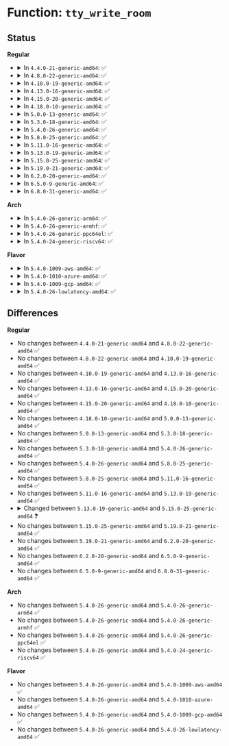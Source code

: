 # Function: <code>tty_write_room</code>

## Status
<b>Regular</b>
<ul>
<li>
<details>
<summary>In <code>4.4.0-21-generic-amd64</code>: ✅</summary>

```c
int tty_write_room(struct tty_struct * tty)
```

```json
{
  "name": "tty_write_room",
  "collision_type": "Unique Global",
  "inline_type": "No",
  "funcs": [
    {
      "addr": 18446744071583990048,
      "name": "tty_write_room",
      "external": true,
      "loc": "drivers/tty/tty_ioctl.c:75",
      "file": "drivers/tty/tty_ioctl.c",
      "inline": "seen, unknown",
      "caller_inline": [],
      "caller_func": [
        "drivers/tty/n_tty.c:__process_echoes",
        "drivers/tty/n_tty.c:n_tty_poll",
        "drivers/tty/n_tty.c:n_tty_write",
        "drivers/tty/n_tty.c:n_tty_write"
      ]
    }
  ],
  "symbols": [
    {
      "addr": 18446744071583990048,
      "name": "tty_write_room",
      "section": ".text",
      "bind": "STB_GLOBAL",
      "size": 32
    }
  ]
}
```
</details>
</li>
<li>
<details>
<summary>In <code>4.8.0-22-generic-amd64</code>: ✅</summary>

```c
int tty_write_room(struct tty_struct * tty)
```

```json
{
  "name": "tty_write_room",
  "collision_type": "Unique Global",
  "inline_type": "No",
  "funcs": [
    {
      "addr": 18446744071584322176,
      "name": "tty_write_room",
      "external": true,
      "loc": "drivers/tty/tty_ioctl.c:75",
      "file": "drivers/tty/tty_ioctl.c",
      "inline": "seen, unknown",
      "caller_inline": [],
      "caller_func": [
        "drivers/tty/n_tty.c:n_tty_poll",
        "drivers/tty/n_tty.c:n_tty_write",
        "drivers/tty/n_tty.c:n_tty_write",
        "drivers/tty/n_tty.c:__process_echoes"
      ]
    }
  ],
  "symbols": [
    {
      "addr": 18446744071584322176,
      "name": "tty_write_room",
      "section": ".text",
      "bind": "STB_GLOBAL",
      "size": 32
    }
  ]
}
```
</details>
</li>
<li>
<details>
<summary>In <code>4.10.0-19-generic-amd64</code>: ✅</summary>

```c
int tty_write_room(struct tty_struct * tty)
```

```json
{
  "name": "tty_write_room",
  "collision_type": "Unique Global",
  "inline_type": "No",
  "funcs": [
    {
      "addr": 18446744071584504208,
      "name": "tty_write_room",
      "external": true,
      "loc": "drivers/tty/tty_ioctl.c:75",
      "file": "drivers/tty/tty_ioctl.c",
      "inline": "seen, unknown",
      "caller_inline": [],
      "caller_func": [
        "drivers/tty/n_tty.c:n_tty_poll",
        "drivers/tty/n_tty.c:n_tty_write",
        "drivers/tty/n_tty.c:n_tty_write",
        "drivers/tty/n_tty.c:__process_echoes"
      ]
    }
  ],
  "symbols": [
    {
      "addr": 18446744071584504208,
      "name": "tty_write_room",
      "section": ".text",
      "bind": "STB_GLOBAL",
      "size": 32
    }
  ]
}
```
</details>
</li>
<li>
<details>
<summary>In <code>4.13.0-16-generic-amd64</code>: ✅</summary>

```c
int tty_write_room(struct tty_struct * tty)
```

```json
{
  "name": "tty_write_room",
  "collision_type": "Unique Global",
  "inline_type": "No",
  "funcs": [
    {
      "addr": 18446744071584584080,
      "name": "tty_write_room",
      "external": true,
      "loc": "drivers/tty/tty_ioctl.c:75",
      "file": "drivers/tty/tty_ioctl.c",
      "inline": "seen, unknown",
      "caller_inline": [],
      "caller_func": [
        "drivers/tty/n_tty.c:n_tty_poll",
        "drivers/tty/n_tty.c:n_tty_write",
        "drivers/tty/n_tty.c:n_tty_write",
        "drivers/tty/n_tty.c:__process_echoes"
      ]
    }
  ],
  "symbols": [
    {
      "addr": 18446744071584584080,
      "name": "tty_write_room",
      "section": ".text",
      "bind": "STB_GLOBAL",
      "size": 32
    }
  ]
}
```
</details>
</li>
<li>
<details>
<summary>In <code>4.15.0-20-generic-amd64</code>: ✅</summary>

```c
int tty_write_room(struct tty_struct * tty)
```

```json
{
  "name": "tty_write_room",
  "collision_type": "Unique Global",
  "inline_type": "No",
  "funcs": [
    {
      "addr": 18446744071584996128,
      "name": "tty_write_room",
      "external": true,
      "loc": "drivers/tty/tty_ioctl.c:76",
      "file": "drivers/tty/tty_ioctl.c",
      "inline": "seen, unknown",
      "caller_inline": [],
      "caller_func": [
        "drivers/tty/n_tty.c:n_tty_poll",
        "drivers/tty/n_tty.c:n_tty_write",
        "drivers/tty/n_tty.c:n_tty_write",
        "drivers/tty/n_tty.c:__process_echoes",
        "drivers/tty/serdev/serdev-ttyport.c:ttyport_write_room"
      ]
    }
  ],
  "symbols": [
    {
      "addr": 18446744071584996128,
      "name": "tty_write_room",
      "section": ".text",
      "bind": "STB_GLOBAL",
      "size": 35
    }
  ]
}
```
</details>
</li>
<li>
<details>
<summary>In <code>4.18.0-10-generic-amd64</code>: ✅</summary>

```c
int tty_write_room(struct tty_struct * tty)
```

```json
{
  "name": "tty_write_room",
  "collision_type": "Unique Global",
  "inline_type": "No",
  "funcs": [
    {
      "addr": 18446744071585230304,
      "name": "tty_write_room",
      "external": true,
      "loc": "drivers/tty/tty_ioctl.c:76",
      "file": "drivers/tty/tty_ioctl.c",
      "inline": "seen, unknown",
      "caller_inline": [],
      "caller_func": [
        "drivers/tty/n_tty.c:n_tty_poll",
        "drivers/tty/n_tty.c:n_tty_write",
        "drivers/tty/n_tty.c:n_tty_write",
        "drivers/tty/n_tty.c:__process_echoes",
        "drivers/tty/serdev/serdev-ttyport.c:ttyport_write_room",
        "drivers/tty/serdev/serdev-ttyport.c:ttyport_write_room"
      ]
    }
  ],
  "symbols": [
    {
      "addr": 18446744071585230304,
      "name": "tty_write_room",
      "section": ".text",
      "bind": "STB_GLOBAL",
      "size": 35
    }
  ]
}
```
</details>
</li>
<li>
<details>
<summary>In <code>5.0.0-13-generic-amd64</code>: ✅</summary>

```c
int tty_write_room(struct tty_struct * tty)
```

```json
{
  "name": "tty_write_room",
  "collision_type": "Unique Global",
  "inline_type": "No",
  "funcs": [
    {
      "addr": 18446744071585349600,
      "name": "tty_write_room",
      "external": true,
      "loc": "drivers/tty/tty_ioctl.c:76",
      "file": "drivers/tty/tty_ioctl.c",
      "inline": "seen, unknown",
      "caller_inline": [],
      "caller_func": [
        "drivers/tty/n_tty.c:n_tty_poll",
        "drivers/tty/n_tty.c:n_tty_write",
        "drivers/tty/n_tty.c:n_tty_write",
        "drivers/tty/n_tty.c:__process_echoes",
        "drivers/tty/serdev/serdev-ttyport.c:ttyport_write_room"
      ]
    }
  ],
  "symbols": [
    {
      "addr": 18446744071585349600,
      "name": "tty_write_room",
      "section": ".text",
      "bind": "STB_GLOBAL",
      "size": 35
    }
  ]
}
```
</details>
</li>
<li>
<details>
<summary>In <code>5.3.0-18-generic-amd64</code>: ✅</summary>

```c
int tty_write_room(struct tty_struct * tty)
```

```json
{
  "name": "tty_write_room",
  "collision_type": "Unique Global",
  "inline_type": "No",
  "funcs": [
    {
      "addr": 18446744071585562768,
      "name": "tty_write_room",
      "external": true,
      "loc": "drivers/tty/tty_ioctl.c:76",
      "file": "drivers/tty/tty_ioctl.c",
      "inline": "seen, unknown",
      "caller_inline": [],
      "caller_func": [
        "drivers/tty/n_tty.c:n_tty_poll",
        "drivers/tty/n_tty.c:n_tty_write",
        "drivers/tty/n_tty.c:n_tty_write",
        "drivers/tty/n_tty.c:__process_echoes",
        "drivers/tty/serdev/serdev-ttyport.c:ttyport_write_room"
      ]
    }
  ],
  "symbols": [
    {
      "addr": 18446744071585562768,
      "name": "tty_write_room",
      "section": ".text",
      "bind": "STB_GLOBAL",
      "size": 35
    }
  ]
}
```
</details>
</li>
<li>
<details>
<summary>In <code>5.4.0-26-generic-amd64</code>: ✅</summary>

```c
int tty_write_room(struct tty_struct * tty)
```

```json
{
  "name": "tty_write_room",
  "collision_type": "Unique Global",
  "inline_type": "No",
  "funcs": [
    {
      "addr": 18446744071585703904,
      "name": "tty_write_room",
      "external": true,
      "loc": "drivers/tty/tty_ioctl.c:76",
      "file": "drivers/tty/tty_ioctl.c",
      "inline": "seen, unknown",
      "caller_inline": [],
      "caller_func": [
        "drivers/tty/n_tty.c:n_tty_poll",
        "drivers/tty/n_tty.c:n_tty_write",
        "drivers/tty/n_tty.c:n_tty_write",
        "drivers/tty/n_tty.c:__process_echoes",
        "drivers/tty/serdev/serdev-ttyport.c:ttyport_write_room"
      ]
    }
  ],
  "symbols": [
    {
      "addr": 18446744071585703904,
      "name": "tty_write_room",
      "section": ".text",
      "bind": "STB_GLOBAL",
      "size": 35
    }
  ]
}
```
</details>
</li>
<li>
<details>
<summary>In <code>5.8.0-25-generic-amd64</code>: ✅</summary>

```c
int tty_write_room(struct tty_struct * tty)
```

```json
{
  "name": "tty_write_room",
  "collision_type": "Unique Global",
  "inline_type": "No",
  "funcs": [
    {
      "addr": 18446744071586432720,
      "name": "tty_write_room",
      "external": true,
      "loc": "drivers/tty/tty_ioctl.c:76",
      "file": "drivers/tty/tty_ioctl.c",
      "inline": "seen, unknown",
      "caller_inline": [],
      "caller_func": [
        "drivers/tty/n_tty.c:n_tty_poll",
        "drivers/tty/n_tty.c:n_tty_write",
        "drivers/tty/n_tty.c:__process_echoes",
        "drivers/tty/n_tty.c:process_output_block",
        "drivers/tty/serdev/serdev-ttyport.c:ttyport_write_room"
      ]
    }
  ],
  "symbols": [
    {
      "addr": 18446744071586432720,
      "name": "tty_write_room",
      "section": ".text",
      "bind": "STB_GLOBAL",
      "size": 35
    }
  ]
}
```
</details>
</li>
<li>
<details>
<summary>In <code>5.11.0-16-generic-amd64</code>: ✅</summary>

```c
int tty_write_room(struct tty_struct * tty)
```

```json
{
  "name": "tty_write_room",
  "collision_type": "Unique Global",
  "inline_type": "No",
  "funcs": [
    {
      "addr": 18446744071586547776,
      "name": "tty_write_room",
      "external": true,
      "loc": "drivers/tty/tty_ioctl.c:76",
      "file": "drivers/tty/tty_ioctl.c",
      "inline": "seen, unknown",
      "caller_inline": [],
      "caller_func": [
        "drivers/tty/n_tty.c:n_tty_poll",
        "drivers/tty/n_tty.c:n_tty_write",
        "drivers/tty/n_tty.c:__process_echoes",
        "drivers/tty/n_tty.c:process_output_block",
        "drivers/tty/serdev/serdev-ttyport.c:ttyport_write_room"
      ]
    }
  ],
  "symbols": [
    {
      "addr": 18446744071586547776,
      "name": "tty_write_room",
      "section": ".text",
      "bind": "STB_GLOBAL",
      "size": 35
    }
  ]
}
```
</details>
</li>
<li>
<details>
<summary>In <code>5.13.0-19-generic-amd64</code>: ✅</summary>

```c
int tty_write_room(struct tty_struct * tty)
```

```json
{
  "name": "tty_write_room",
  "collision_type": "Unique Global",
  "inline_type": "No",
  "funcs": [
    {
      "addr": 18446744071586432928,
      "name": "tty_write_room",
      "external": true,
      "loc": "drivers/tty/tty_ioctl.c:76",
      "file": "drivers/tty/tty_ioctl.c",
      "inline": "seen, unknown",
      "caller_inline": [],
      "caller_func": [
        "drivers/tty/n_tty.c:n_tty_poll",
        "drivers/tty/n_tty.c:n_tty_write",
        "drivers/tty/n_tty.c:__process_echoes",
        "drivers/tty/n_tty.c:process_output_block",
        "drivers/tty/serdev/serdev-ttyport.c:ttyport_write_room"
      ]
    }
  ],
  "symbols": [
    {
      "addr": 18446744071586432928,
      "name": "tty_write_room",
      "section": ".text",
      "bind": "STB_GLOBAL",
      "size": 35
    }
  ]
}
```
</details>
</li>
<li>
<details>
<summary>In <code>5.15.0-25-generic-amd64</code>: ✅</summary>

```c
unsigned int tty_write_room(struct tty_struct * tty)
```

```json
{
  "name": "tty_write_room",
  "collision_type": "Unique Global",
  "inline_type": "No",
  "funcs": [
    {
      "addr": 18446744071586958704,
      "name": "tty_write_room",
      "external": true,
      "loc": "drivers/tty/tty_ioctl.c:76",
      "file": "drivers/tty/tty_ioctl.c",
      "inline": "seen, unknown",
      "caller_inline": [],
      "caller_func": [
        "drivers/tty/n_tty.c:n_tty_poll",
        "drivers/tty/n_tty.c:n_tty_write",
        "drivers/tty/n_tty.c:__process_echoes",
        "drivers/tty/n_tty.c:process_output_block",
        "drivers/tty/serdev/serdev-ttyport.c:ttyport_write_room"
      ]
    }
  ],
  "symbols": [
    {
      "addr": 18446744071586958704,
      "name": "tty_write_room",
      "section": ".text",
      "bind": "STB_GLOBAL",
      "size": 35
    }
  ]
}
```
</details>
</li>
<li>
<details>
<summary>In <code>5.19.0-21-generic-amd64</code>: ✅</summary>

```c
unsigned int tty_write_room(struct tty_struct * tty)
```

```json
{
  "name": "tty_write_room",
  "collision_type": "Unique Global",
  "inline_type": "No",
  "funcs": [
    {
      "addr": 18446744071588253600,
      "name": "tty_write_room",
      "external": true,
      "loc": "drivers/tty/tty_ioctl.c:76",
      "file": "drivers/tty/tty_ioctl.c",
      "inline": "seen, unknown",
      "caller_inline": [],
      "caller_func": [
        "drivers/tty/n_tty.c:n_tty_poll",
        "drivers/tty/n_tty.c:n_tty_write",
        "drivers/tty/n_tty.c:__process_echoes",
        "drivers/tty/n_tty.c:process_output_block",
        "drivers/tty/serdev/serdev-ttyport.c:ttyport_write_room"
      ]
    }
  ],
  "symbols": [
    {
      "addr": 18446744071588253600,
      "name": "tty_write_room",
      "section": ".text",
      "bind": "STB_GLOBAL",
      "size": 51
    }
  ]
}
```
</details>
</li>
<li>
<details>
<summary>In <code>6.2.0-20-generic-amd64</code>: ✅</summary>

```c
unsigned int tty_write_room(struct tty_struct * tty)
```

```json
{
  "name": "tty_write_room",
  "collision_type": "Unique Global",
  "inline_type": "No",
  "funcs": [
    {
      "addr": 18446744071589666256,
      "name": "tty_write_room",
      "external": true,
      "loc": "drivers/tty/tty_ioctl.c:77",
      "file": "drivers/tty/tty_ioctl.c",
      "inline": "seen, unknown",
      "caller_inline": [],
      "caller_func": [
        "drivers/tty/n_tty.c:n_tty_poll",
        "drivers/tty/n_tty.c:n_tty_write",
        "drivers/tty/n_tty.c:__process_echoes",
        "drivers/tty/n_tty.c:process_output_block",
        "drivers/tty/serdev/serdev-ttyport.c:ttyport_write_room"
      ]
    }
  ],
  "symbols": [
    {
      "addr": 18446744071589666256,
      "name": "tty_write_room",
      "section": ".text",
      "bind": "STB_GLOBAL",
      "size": 51
    }
  ]
}
```
</details>
</li>
<li>
<details>
<summary>In <code>6.5.0-9-generic-amd64</code>: ✅</summary>

```c
unsigned int tty_write_room(struct tty_struct * tty)
```

```json
{
  "name": "tty_write_room",
  "collision_type": "Unique Global",
  "inline_type": "No",
  "funcs": [
    {
      "addr": 18446744071589970144,
      "name": "tty_write_room",
      "external": true,
      "loc": "drivers/tty/tty_ioctl.c:78",
      "file": "drivers/tty/tty_ioctl.c",
      "inline": "seen, unknown",
      "caller_inline": [],
      "caller_func": [
        "drivers/tty/n_tty.c:n_tty_poll",
        "drivers/tty/n_tty.c:n_tty_write",
        "drivers/tty/n_tty.c:__process_echoes",
        "drivers/tty/n_tty.c:process_output_block",
        "drivers/tty/serdev/serdev-ttyport.c:ttyport_write_room"
      ]
    }
  ],
  "symbols": [
    {
      "addr": 18446744071589970144,
      "name": "tty_write_room",
      "section": ".text",
      "bind": "STB_GLOBAL",
      "size": 51
    }
  ]
}
```
</details>
</li>
<li>
<details>
<summary>In <code>6.8.0-31-generic-amd64</code>: ✅</summary>

```c
unsigned int tty_write_room(struct tty_struct * tty)
```

```json
{
  "name": "tty_write_room",
  "collision_type": "Unique Global",
  "inline_type": "No",
  "funcs": [
    {
      "addr": 18446744071590308784,
      "name": "tty_write_room",
      "external": true,
      "loc": "drivers/tty/tty_ioctl.c:66",
      "file": "drivers/tty/tty_ioctl.c",
      "inline": "seen, unknown",
      "caller_inline": [],
      "caller_func": [
        "drivers/tty/n_tty.c:n_tty_poll",
        "drivers/tty/n_tty.c:n_tty_write",
        "drivers/tty/n_tty.c:__process_echoes",
        "drivers/tty/n_tty.c:process_output_block",
        "drivers/tty/serdev/serdev-ttyport.c:ttyport_write_room"
      ]
    }
  ],
  "symbols": [
    {
      "addr": 18446744071590308784,
      "name": "tty_write_room",
      "section": ".text",
      "bind": "STB_GLOBAL",
      "size": 51
    }
  ]
}
```
</details>
</li>
</ul>
<b>Arch</b>
<ul>
<li>
<details>
<summary>In <code>5.4.0-26-generic-arm64</code>: ✅</summary>

```c
int tty_write_room(struct tty_struct * tty)
```

```json
{
  "name": "tty_write_room",
  "collision_type": "Unique Global",
  "inline_type": "No",
  "funcs": [
    {
      "addr": 18446603336498384280,
      "name": "tty_write_room",
      "external": true,
      "loc": "drivers/tty/tty_ioctl.c:76",
      "file": "drivers/tty/tty_ioctl.c",
      "inline": "seen, unknown",
      "caller_inline": [],
      "caller_func": [
        "drivers/tty/n_tty.c:n_tty_poll",
        "drivers/tty/n_tty.c:n_tty_write",
        "drivers/tty/n_tty.c:n_tty_write",
        "drivers/tty/n_tty.c:__process_echoes",
        "drivers/tty/serdev/serdev-ttyport.c:ttyport_write_room"
      ]
    }
  ],
  "symbols": [
    {
      "addr": 18446603336498384280,
      "name": "tty_write_room",
      "section": ".text",
      "bind": "STB_GLOBAL",
      "size": 60
    }
  ]
}
```
</details>
</li>
<li>
<details>
<summary>In <code>5.4.0-26-generic-armhf</code>: ✅</summary>

```c
int tty_write_room(struct tty_struct * tty)
```

```json
{
  "name": "tty_write_room",
  "collision_type": "Unique Global",
  "inline_type": "No",
  "funcs": [
    {
      "addr": 3231065972,
      "name": "tty_write_room",
      "external": true,
      "loc": "drivers/tty/tty_ioctl.c:76",
      "file": "drivers/tty/tty_ioctl.c",
      "inline": "seen, unknown",
      "caller_inline": [],
      "caller_func": [
        "drivers/tty/n_tty.c:n_tty_poll",
        "drivers/tty/n_tty.c:n_tty_write",
        "drivers/tty/n_tty.c:n_tty_write",
        "drivers/tty/n_tty.c:__process_echoes",
        "drivers/tty/serdev/serdev-ttyport.c:ttyport_write_room"
      ]
    }
  ],
  "symbols": [
    {
      "addr": 3231065972,
      "name": "tty_write_room",
      "section": ".text",
      "bind": "STB_GLOBAL",
      "size": 52
    }
  ]
}
```
</details>
</li>
<li>
<details>
<summary>In <code>5.4.0-26-generic-ppc64el</code>: ✅</summary>

```c
int tty_write_room(struct tty_struct * tty)
```

```json
{
  "name": "tty_write_room",
  "collision_type": "Unique Global",
  "inline_type": "No",
  "funcs": [
    {
      "addr": 13835058055291570240,
      "name": "tty_write_room",
      "external": true,
      "loc": "drivers/tty/tty_ioctl.c:76",
      "file": "drivers/tty/tty_ioctl.c",
      "inline": "seen, unknown",
      "caller_inline": [],
      "caller_func": [
        "drivers/tty/n_tty.c:n_tty_poll",
        "drivers/tty/n_tty.c:n_tty_write",
        "drivers/tty/n_tty.c:n_tty_write",
        "drivers/tty/n_tty.c:__process_echoes",
        "drivers/tty/serdev/serdev-ttyport.c:ttyport_write_room"
      ]
    }
  ],
  "symbols": [
    {
      "addr": 13835058055291570240,
      "name": "tty_write_room",
      "section": ".text",
      "bind": "STB_GLOBAL",
      "size": 88
    }
  ]
}
```
</details>
</li>
<li>
<details>
<summary>In <code>5.4.0-24-generic-riscv64</code>: ✅</summary>

```c
int tty_write_room(struct tty_struct * tty)
```

```json
{
  "name": "tty_write_room",
  "collision_type": "Unique Global",
  "inline_type": "No",
  "funcs": [
    {
      "addr": 18446743936276053898,
      "name": "tty_write_room",
      "external": true,
      "loc": "drivers/tty/tty_ioctl.c:76",
      "file": "drivers/tty/tty_ioctl.c",
      "inline": "seen, unknown",
      "caller_inline": [],
      "caller_func": [
        "drivers/tty/n_tty.c:n_tty_poll",
        "drivers/tty/n_tty.c:n_tty_write",
        "drivers/tty/n_tty.c:n_tty_write",
        "drivers/tty/n_tty.c:__process_echoes",
        "drivers/tty/serdev/serdev-ttyport.c:ttyport_write_room"
      ]
    }
  ],
  "symbols": [
    {
      "addr": 18446743936276053898,
      "name": "tty_write_room",
      "section": ".text",
      "bind": "STB_GLOBAL",
      "size": 58
    }
  ]
}
```
</details>
</li>
</ul>
<b>Flavor</b>
<ul>
<li>
<details>
<summary>In <code>5.4.0-1009-aws-amd64</code>: ✅</summary>

```c
int tty_write_room(struct tty_struct * tty)
```

```json
{
  "name": "tty_write_room",
  "collision_type": "Unique Global",
  "inline_type": "No",
  "funcs": [
    {
      "addr": 18446744071585464928,
      "name": "tty_write_room",
      "external": true,
      "loc": "drivers/tty/tty_ioctl.c:76",
      "file": "drivers/tty/tty_ioctl.c",
      "inline": "seen, unknown",
      "caller_inline": [],
      "caller_func": [
        "drivers/tty/n_tty.c:n_tty_poll",
        "drivers/tty/n_tty.c:n_tty_write",
        "drivers/tty/n_tty.c:n_tty_write",
        "drivers/tty/n_tty.c:__process_echoes",
        "drivers/tty/serdev/serdev-ttyport.c:ttyport_write_room"
      ]
    }
  ],
  "symbols": [
    {
      "addr": 18446744071585464928,
      "name": "tty_write_room",
      "section": ".text",
      "bind": "STB_GLOBAL",
      "size": 35
    }
  ]
}
```
</details>
</li>
<li>
<details>
<summary>In <code>5.4.0-1010-azure-amd64</code>: ✅</summary>

```c
int tty_write_room(struct tty_struct * tty)
```

```json
{
  "name": "tty_write_room",
  "collision_type": "Unique Global",
  "inline_type": "No",
  "funcs": [
    {
      "addr": 18446744071585334960,
      "name": "tty_write_room",
      "external": true,
      "loc": "drivers/tty/tty_ioctl.c:76",
      "file": "drivers/tty/tty_ioctl.c",
      "inline": "seen, unknown",
      "caller_inline": [],
      "caller_func": [
        "drivers/tty/n_tty.c:n_tty_poll",
        "drivers/tty/n_tty.c:n_tty_write",
        "drivers/tty/n_tty.c:n_tty_write",
        "drivers/tty/n_tty.c:__process_echoes"
      ]
    }
  ],
  "symbols": [
    {
      "addr": 18446744071585334960,
      "name": "tty_write_room",
      "section": ".text",
      "bind": "STB_GLOBAL",
      "size": 35
    }
  ]
}
```
</details>
</li>
<li>
<details>
<summary>In <code>5.4.0-1009-gcp-amd64</code>: ✅</summary>

```c
int tty_write_room(struct tty_struct * tty)
```

```json
{
  "name": "tty_write_room",
  "collision_type": "Unique Global",
  "inline_type": "No",
  "funcs": [
    {
      "addr": 18446744071585654304,
      "name": "tty_write_room",
      "external": true,
      "loc": "drivers/tty/tty_ioctl.c:76",
      "file": "drivers/tty/tty_ioctl.c",
      "inline": "seen, unknown",
      "caller_inline": [],
      "caller_func": [
        "drivers/tty/n_tty.c:n_tty_poll",
        "drivers/tty/n_tty.c:n_tty_write",
        "drivers/tty/n_tty.c:n_tty_write",
        "drivers/tty/n_tty.c:__process_echoes",
        "drivers/tty/serdev/serdev-ttyport.c:ttyport_write_room"
      ]
    }
  ],
  "symbols": [
    {
      "addr": 18446744071585654304,
      "name": "tty_write_room",
      "section": ".text",
      "bind": "STB_GLOBAL",
      "size": 35
    }
  ]
}
```
</details>
</li>
<li>
<details>
<summary>In <code>5.4.0-26-lowlatency-amd64</code>: ✅</summary>

```c
int tty_write_room(struct tty_struct * tty)
```

```json
{
  "name": "tty_write_room",
  "collision_type": "Unique Global",
  "inline_type": "No",
  "funcs": [
    {
      "addr": 18446744071585762432,
      "name": "tty_write_room",
      "external": true,
      "loc": "drivers/tty/tty_ioctl.c:76",
      "file": "drivers/tty/tty_ioctl.c",
      "inline": "seen, unknown",
      "caller_inline": [],
      "caller_func": [
        "drivers/tty/n_tty.c:n_tty_poll",
        "drivers/tty/n_tty.c:n_tty_write",
        "drivers/tty/n_tty.c:n_tty_write",
        "drivers/tty/n_tty.c:__process_echoes",
        "drivers/tty/serdev/serdev-ttyport.c:ttyport_write_room"
      ]
    }
  ],
  "symbols": [
    {
      "addr": 18446744071585762432,
      "name": "tty_write_room",
      "section": ".text",
      "bind": "STB_GLOBAL",
      "size": 35
    }
  ]
}
```
</details>
</li>
</ul>

## Differences
<b>Regular</b>
<ul>
<li>
No changes between <code>4.4.0-21-generic-amd64</code> and <code>4.8.0-22-generic-amd64</code> ✅
</li>
<li>
No changes between <code>4.8.0-22-generic-amd64</code> and <code>4.10.0-19-generic-amd64</code> ✅
</li>
<li>
No changes between <code>4.10.0-19-generic-amd64</code> and <code>4.13.0-16-generic-amd64</code> ✅
</li>
<li>
No changes between <code>4.13.0-16-generic-amd64</code> and <code>4.15.0-20-generic-amd64</code> ✅
</li>
<li>
No changes between <code>4.15.0-20-generic-amd64</code> and <code>4.18.0-10-generic-amd64</code> ✅
</li>
<li>
No changes between <code>4.18.0-10-generic-amd64</code> and <code>5.0.0-13-generic-amd64</code> ✅
</li>
<li>
No changes between <code>5.0.0-13-generic-amd64</code> and <code>5.3.0-18-generic-amd64</code> ✅
</li>
<li>
No changes between <code>5.3.0-18-generic-amd64</code> and <code>5.4.0-26-generic-amd64</code> ✅
</li>
<li>
No changes between <code>5.4.0-26-generic-amd64</code> and <code>5.8.0-25-generic-amd64</code> ✅
</li>
<li>
No changes between <code>5.8.0-25-generic-amd64</code> and <code>5.11.0-16-generic-amd64</code> ✅
</li>
<li>
No changes between <code>5.11.0-16-generic-amd64</code> and <code>5.13.0-19-generic-amd64</code> ✅
</li>
<li>
<details>
<summary>Changed between <code>5.13.0-19-generic-amd64</code> and <code>5.15.0-25-generic-amd64</code> ❓</summary>
<ul>
<li>
<b>Return type changed. </b>
<code>int</code> ➡️ <code>unsigned int</code>
</li>
</ul>
</details>
</li>
<li>
No changes between <code>5.15.0-25-generic-amd64</code> and <code>5.19.0-21-generic-amd64</code> ✅
</li>
<li>
No changes between <code>5.19.0-21-generic-amd64</code> and <code>6.2.0-20-generic-amd64</code> ✅
</li>
<li>
No changes between <code>6.2.0-20-generic-amd64</code> and <code>6.5.0-9-generic-amd64</code> ✅
</li>
<li>
No changes between <code>6.5.0-9-generic-amd64</code> and <code>6.8.0-31-generic-amd64</code> ✅
</li>
</ul>
<b>Arch</b>
<ul>
<li>
No changes between <code>5.4.0-26-generic-amd64</code> and <code>5.4.0-26-generic-arm64</code> ✅
</li>
<li>
No changes between <code>5.4.0-26-generic-amd64</code> and <code>5.4.0-26-generic-armhf</code> ✅
</li>
<li>
No changes between <code>5.4.0-26-generic-amd64</code> and <code>5.4.0-26-generic-ppc64el</code> ✅
</li>
<li>
No changes between <code>5.4.0-26-generic-amd64</code> and <code>5.4.0-24-generic-riscv64</code> ✅
</li>
</ul>
<b>Flavor</b>
<ul>
<li>
No changes between <code>5.4.0-26-generic-amd64</code> and <code>5.4.0-1009-aws-amd64</code> ✅
</li>
<li>
No changes between <code>5.4.0-26-generic-amd64</code> and <code>5.4.0-1010-azure-amd64</code> ✅
</li>
<li>
No changes between <code>5.4.0-26-generic-amd64</code> and <code>5.4.0-1009-gcp-amd64</code> ✅
</li>
<li>
No changes between <code>5.4.0-26-generic-amd64</code> and <code>5.4.0-26-lowlatency-amd64</code> ✅
</li>
</ul>
